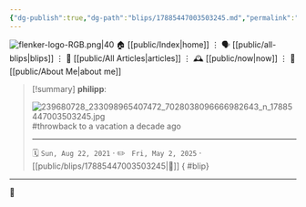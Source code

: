 ```yaml
---
{"dg-publish":true,"dg-path":"blips/17885447003503245.md","permalink":"/blips/17885447003503245/","title":"philipp on instagram @ 2021-08-22","created":"2021-08-22T08:46:00","updated":"2025-05-02T17:43:08"}
---
```



<div class="transclusion internal-embed is-loaded"><div class="markdown-embed">




![flenker-logo-RGB.png|40](/img/user/attachments/flenker-logo-RGB.png)
🏠 [[public/Index\|home]]  ⋮ 🗣️ [[public/all-blips\|blips]] ⋮  📝 [[public/All Articles\|articles]]  ⋮ 🕰️ [[public/now\|now]] ⋮ 🪪 [[public/About Me\|about me]]


</div></div>


> [!summary] **philipp**:
>
> ![239680728_233098965407472_7028038096666982643_n_17885447003503245.jpg](/img/user/attachments/239680728_233098965407472_7028038096666982643_n_17885447003503245.jpg)
> #throwback to a vacation a decade ago
> - - -
>
> 🗓️ <code>Sun, Aug 22, 2021</code>  · ✏️ <code> Fri, May 2, 2025</code>  · [[public/blips/17885447003503245\|🔗]]
{ #blip}


- - -

 👾
